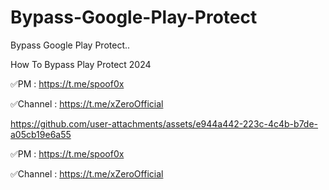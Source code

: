 # Bypass-Google-Play-Protect
Bypass Google Play Protect..


How To Bypass Play Protect 2024

✅PM : https://t.me/spoof0x

✅Channel : https://t.me/xZeroOfficial





https://github.com/user-attachments/assets/e944a442-223c-4c4b-b7de-a05cb19e6a55



✅PM : https://t.me/spoof0x

✅Channel : https://t.me/xZeroOfficial







